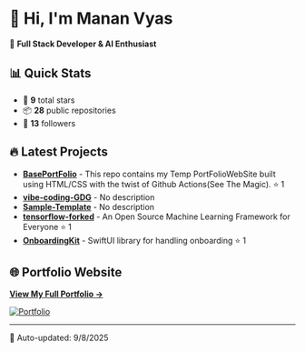 # 👋 Hi, I'm Manan Vyas

🚀 **Full Stack Developer & AI Enthusiast**

## 📊 Quick Stats
- 🌟 **9** total stars
- 📦 **28** public repositories  
- 👥 **13** followers

## 🔥 Latest Projects

- **[BasePortFolio](https://github.com/MananVyas01/BasePortFolio)** - This repo contains my Temp PortFolioWebSite built using HTML/CSS with the twist of Github Actions(See The Magic). ⭐ 1
- **[vibe-coding-GDG](https://github.com/MananVyas01/vibe-coding-GDG)** - No description 
- **[Sample-Template](https://github.com/MananVyas01/Sample-Template)** - No description 
- **[tensorflow-forked](https://github.com/MananVyas01/tensorflow-forked)** - An Open Source Machine Learning Framework for Everyone ⭐ 1
- **[OnboardingKit](https://github.com/MananVyas01/OnboardingKit)** - SwiftUI library for handling onboarding ⭐ 1

## 🌐 Portfolio Website

**[View My Full Portfolio →](https://mananyvas01.github.io/BasePortFolio/)**

[![Portfolio](https://img.shields.io/badge/Portfolio-Live-brightgreen?style=for-the-badge&logo=github)](https://mananvyas01.github.io/BasePortFolio/)

---

📅 Auto-updated: 9/8/2025
